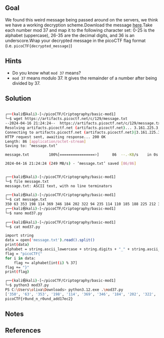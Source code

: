 ## Goal
We found this weird message being passed around on the servers, we think we have a working decryption scheme.Download the message [here](https://artifacts.picoctf.net/c/129/message.txt).Take each number mod 37 and map it to the following character set: 0-25 is the alphabet (uppercase), 26-35 are the decimal digits, and 36 is an underscore.Wrap your decrypted message in the picoCTF flag format (i.e. `picoCTF{decrypted_message}`)
## Hints
+ Do you know what `mod 37` means?
+ `mod 37` means modulo 37. It gives the remainder of a number after being divided by 37.

## Solution

```bash
                                                                             
┌──(kali㉿kali)-[~/picoCTF/Criptography/basic-mod1]
└─$ wget https://artifacts.picoctf.net/c/129/message.txt
--2024-04-16 21:24:24--  https://artifacts.picoctf.net/c/129/message.txt
Resolving artifacts.picoctf.net (artifacts.picoctf.net)... 3.161.225.3, 3.161.225.62, 3.161.225.11, ...
Connecting to artifacts.picoctf.net (artifacts.picoctf.net)|3.161.225.3|:443... connected.
HTTP request sent, awaiting response... 200 OK
Length: 86 [application/octet-stream]
Saving to: ‘message.txt’

message.txt         100%[================>]      86  --.-KB/s    in 0s      

2024-04-16 21:24:24 (249 MB/s) - ‘message.txt’ saved [86/86]

                                                                             
┌──(kali㉿kali)-[~/picoCTF/Criptography/basic-mod1]
└─$ file message.txt 
message.txt: ASCII text, with no line terminators
                                                                             
┌──(kali㉿kali)-[~/picoCTF/Criptography/basic-mod1]
└─$ cat message.txt 
350 63 353 198 114 369 346 184 202 322 94 235 114 110 185 188 225 212 366 374 261 213                                                                              
┌──(kali㉿kali)-[~/picoCTF/Criptography/basic-mod1]
└─$ nano mod37.py   
                                                                             
┌──(kali㉿kali)-[~/picoCTF/Criptography/basic-mod1]
└─$ cat mod37.py   

import string
data = open('message.txt').read().split()
print(data)
alphabet = string.ascii_lowercase + string.digits + "_" + string.ascii_uppercase
flag = "picoCTF{"
for i in data:
	flag += alphabet[int(i) % 37]
flag += "}"
print(flag)

┌──(kali㉿kali)-[~/picoCTF/Criptography/basic-mod1]
└─$ python3 mod37.py 
PS C:\Users\oliva\Downloads> python3.12.exe .\mod37.py
['350', '63', '353', '198', '114', '369', '346', '184', '202', '322', '94', '235', '114', '110', '185', '188', '225', '212', '366', '374', '261', '213']
picoCTF{r0und_n_r0und_add17ec2}
````
## Notes

## References